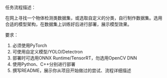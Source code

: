 任务流程描述：

在网上寻找一个物体检测类数据集，或选取自定义的分类，自行制作数据集。选用合适的模型架构，在数据集上训练好后进行部署，展示模型效果。



要求：

1. 必须使用PyTorch
2. 可使用自定义模型/YOLO/Detectron
3. 部署时可选用ONNX Runtime/TensorRT，勿选用OpenCV DNN
4. 使用Python、C++分别进行部署
5. 撰写README，展示你从项目开始做过的尝试、流程详细描述